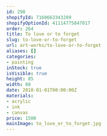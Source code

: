 ```yaml
---
id: 298
shopifyId: 7160663343209
shopifyOptionId: 41114775847017
order: 264
title: To love or to forget
slug: to-love-or-to-forget
url: art-works/to-love-or-to-forget
aliases: []
categories:
- painting
inStock: true
isVisible: true
height: 85
width: 60
date: 2018-01-01T00:00:00Z
materials:
- acrylic
- ink
- canvas
price: 1500
mainImage: to_love_or_to_forget.jpg
---
```

